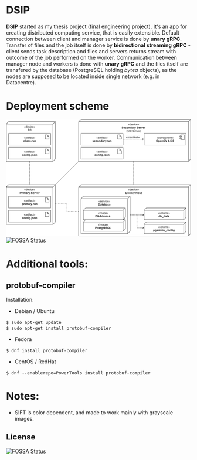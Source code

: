 # DSIP
**DSIP** started as my thesis project (final engineering project). It's an app for creating distributed computing service, that is easily extensible. Default connection between client and manager service is done by **unary gRPC**. Transfer of files and the job itself is done by **bidirectional streaming gRPC** - client sends task description and files and servers returns stream with outcome of the job performed on the worker. Communication between manager node and workers is done with **unary gRPC** and the files itself are transfered by the database (PostgreSQL holding *bytea* objects), as the nodes are supposed to be located inside single network (e.g. in Datacentre).

# Deployment scheme

![scheme](./docs/uml/deployment/deployment_diagram.png)
[![FOSSA Status](https://app.fossa.com/api/projects/git%2Bgithub.com%2Fshanduur%2Fdsip.svg?type=shield)](https://app.fossa.com/projects/git%2Bgithub.com%2Fshanduur%2Fdsip?ref=badge_shield)

# Additional tools:

## protobuf-compiler

Installation:
- Debian / Ubuntu
```
$ sudo apt-get update
$ sudo apt-get install protobuf-compiler
```
- Fedora 
```
$ dnf install protobuf-compiler
```
- CentOS / RedHat
```
$ dnf --enablerepo=PowerTools install protobuf-compiler
```

# Notes:

- SIFT is color dependent, and made to work mainly with grayscale images.


## License
[![FOSSA Status](https://app.fossa.com/api/projects/git%2Bgithub.com%2Fshanduur%2Fdsip.svg?type=large)](https://app.fossa.com/projects/git%2Bgithub.com%2Fshanduur%2Fdsip?ref=badge_large)